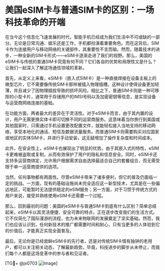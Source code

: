 # 美国eSIM卡与普通SIM卡的区别：一场科技革命的开端

在当今这个信息化飞速发展的时代，智能手机已经成为我们生活中不可或缺的一部分。无论是日常沟通、娱乐还是工作，手机都扮演着重要角色。而在这背后，SIM卡作为连接用户与移动网络的关键部件，其重要性不言而喻。然而，随着技术的进步，一种全新的SIM卡形式——eSIM卡逐渐走进了我们的视野。那么，美国的eSIM卡与传统的普通SIM卡究竟有何不同？它们各自的优势和局限性又是什么？让我们一起深入了解这场通信领域的革新。

首先，从定义上来看，eSIM卡（嵌入式SIM卡）是一种直接焊接在设备主板上的微型芯片，它不需要像传统SIM卡那样被插入物理插槽。这种设计使得设备更加轻薄，并且减少了因物理插拔导致的损坏风险。相比之下，普通SIM卡则是一种可移除的小型卡片，通常用于存储用户的IMSI号码以及加密密钥等信息，是实现设备与运营商网络连接的基础。

在功能方面，两者最大的差异在于灵活性。对于eSIM卡而言，由于其内置的设计，用户无需更换实体卡即可切换不同的运营商服务。这意味着当你旅行到美国或其他国家时，只需通过手机设置更改配置文件，就能轻松接入当地支持的移动网络，享受本地化的通话、短信及数据流量服务。而普通SIM卡则需要购买对应国家或地区的实体SIM卡，并进行手动安装，这无疑增加了操作复杂度和时间成本。

此外，在安全性上，eSIM卡也展现出了明显的优势。由于其嵌入式的特性，eSIM卡更难被盗取或复制，从而有效保护了用户的隐私和信息安全。同时，eSIM卡还支持多运营商绑定，允许用户根据需求自由选择最适合自己的套餐组合，而无需受限于单一运营商提供的选项。

当然，任何事物都有两面性。尽管eSIM卡带来了诸多便利，但它的普及仍面临一定的挑战。一方面，现有的基础设施尚未完全适应这一新型技术，尤其是在一些偏远地区，可能暂时无法提供稳定的eSIM服务；另一方面，对于习惯于传统方式的用户来说，接受并熟练使用eSIM卡还需要一个过程。

那么，回到最初的问题：美国的eSIM卡与普通SIM卡到底有什么区别？简单总结起来，eSIM卡以其灵活便捷、安全可靠的特点，正在逐步改变我们的生活方式。它不仅简化了国际漫游的流程，也为未来物联网的发展奠定了坚实基础。然而，我们也应该认识到，任何新技术的推广都需要时间和耐心，只有当更多的人体验到它的价值后，才能真正实现全面普及。

最后，无论你是已经尝鲜eSIM卡的先行者，还是对传统SIM卡情有独钟的老用户，都可以关注相关动态，了解最新趋势。毕竟，科技进步的脚步从未停止，而我们每个人都是这场变革中的参与者和见证者。

[TG💪+ @jx0703 ![Image](https://github.com/user-attachments/assets/dbca1d08-cadb-493c-b0ec-ad6f7a83f270)]